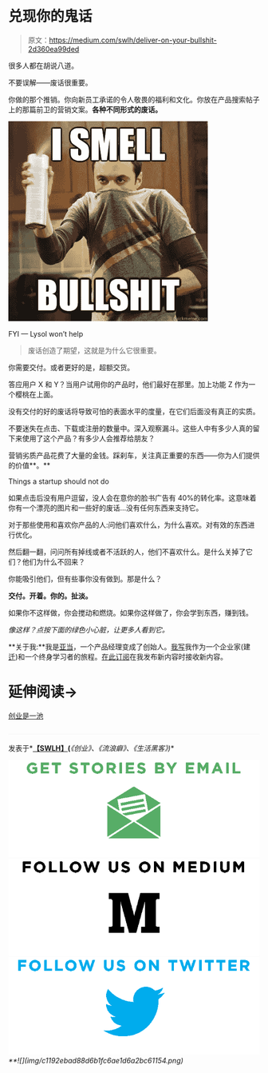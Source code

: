 # 兑现你的鬼话

> 原文：<https://medium.com/swlh/deliver-on-your-bullshit-2d360ea99ded>

很多人都在胡说八道。

不要误解——废话很重要。

你做的那个推销。你向新员工承诺的令人敬畏的福利和文化。你放在产品搜索帖子上的那篇前卫的营销文案。**各种不同形式的废话。**

![](img/75bd514215a91a4996a7fdb9991531aa.png)

FYI — Lysol won’t help

> 废话创造了期望，这就是为什么它很重要。

你需要交付。或者更好的是，超额交货。

答应用户 X 和 Y？当用户试用你的产品时，他们最好在那里。加上功能 Z 作为一个樱桃在上面。

没有交付的好的废话将导致可怕的表面水平的度量，在它们后面没有真正的实质。

不要迷失在点击、下载或注册的数量中。深入观察漏斗。这些人中有多少人真的留下来使用了这个产品？有多少人会推荐给朋友？

营销劣质产品花费了大量的金钱。踩刹车，关注真正重要的东西——你为人们提供的价值**。**

Things a startup should not do

如果点击后没有用户逗留，没人会在意你的脸书广告有 40%的转化率。这意味着你有一个漂亮的图片和一些好的废话…没有任何东西来支持它。

对于那些使用和喜欢你产品的人:问他们喜欢什么，为什么喜欢。对有效的东西进行优化。

然后翻一翻，问问所有掉线或者不活跃的人，他们不喜欢什么。是什么关掉了它们？他们为什么不回来？

你能吸引他们，但有些事你没有做到。那是什么？

**交付。开着。你的。扯淡。**

如果你不这样做，你会搅动和燃烧。如果你这样做了，你会学到东西，赚到钱。

*像这样？点按下面的绿色小心脏，让更多人看到它。*

**关于我:**我是[亚当](http://twitter.com/apitt24)，一个产品经理变成了创始人。[我写](http://adampittenger.com/blog)我作为一个企业家(建[迁](http://hellomoved.com/))和一个终身学习者的旅程。[在此订阅](http://eepurl.com/bP7E3f)在我发布新内容时接收新内容。

# 延伸阅读→
[创业是一池](/@apitt24/entrepreneurship-is-a-pool-3104ddd38a7)

![](img/c1192ebad88d6b1fc6ae1d6a2bc61154.png)

发表于*[**【SWLH】**](https://medium.com/swlh)**(***《创业》、《流浪癖》、《生活黑客》)**

*[![](img/de26c089e79a3a2a25d2b750ff6db50f.png)](http://supply.us9.list-manage.com/subscribe?u=310af6eb2240d299c7032ef6c&id=d28d8861ad)**[![](img/f47a578114e0a96bdfabc3a5400688d5.png)](https://medium.com/swlh)**[![](img/c1351daa9c4f0c8ac516addb60c82f6b.png)](https://twitter.com/swlh_)**![](img/c1192ebad88d6b1fc6ae1d6a2bc61154.png)*